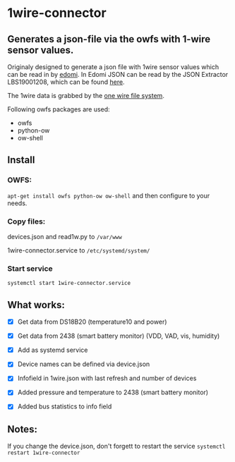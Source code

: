# 1wire-connector
## Generates a json-file via the owfs with 1-wire sensor values.

Originaly designed to generate a json file with 1wire sensor values which can be read in by [edomi](http://www.edomi.de). In Edomi JSON can be read by the JSON Extractor LBS19001208, which can be found [here](https://service.knx-user-forum.de/?comm=download).

The 1wire data is grabbed by the [one wire file system](http://www.owfs.org).

Following owfs packages are used:
- owfs
- python-ow
- ow-shell

## Install
### OWFS:
`
apt-get install owfs python-ow ow-shell
`
and then configure to your needs.
  
### Copy files:
devices.json and read1w.py to `/var/www`
  
1wire-connector.service to `/etc/systemd/system/`
  
### Start service
`systemctl start 1wire-connector.service`
  
## What works:
- [x] Get data from DS18B20 (temperature10 and power)
- [x] Get data from 2438 (smart battery monitor) (VDD, VAD, vis, humidity)
- [x] Add as systemd service
- [x] Device names can be defined via device.json
- [x] Infofield in 1wire.json with last refresh and number of devices
- [x] Added pressure and temperature to 2438 (smart battery monitor) 
- [x] Added bus statistics to info field


## Notes:
If you change the device.json, don't forgett to restart the service `systemctl restart 1wire-connector`

